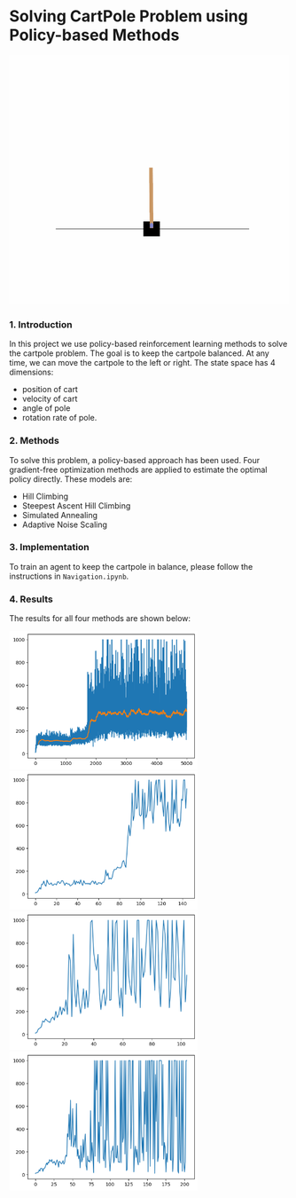 # Solving CartPole Problem using Policy-based Methods

<img src="Images/CreatedGif.gif" height="450">

### 1. Introduction
In this project we use policy-based reinforcement learning methods to
solve the cartpole problem. The goal is to keep the cartpole balanced. At
any time, we can move the cartpole to the left or right. The state space
has 4 dimensions: 
* position of cart
* velocity of cart
* angle of pole 
* rotation rate of pole.



### 2. Methods
To solve this problem, a policy-based approach has been used. Four gradient-free
optimization methods are applied to estimate the optimal policy directly. These
models are:
* Hill Climbing
* Steepest Ascent Hill Climbing
* Simulated Annealing
* Adaptive Noise Scaling

### 3. Implementation
To train an agent to keep the cartpole in balance, please follow the instructions
in `Navigation.ipynb`.


### 4. Results
The results for all four methods are shown below:


<img src="Images/vanilla_hill_climbing.png" height="250" title="Vanilla Hill Climbing">

<img src="Images/steepest_ascent.png" height="250" title="Steepest Ascent">

<img src="Images/simulated_annealing.png" height="250" title="Simulated Annealing">

<img src="Images/adaptive_noise_scaling.png" height="250" title="Adaptive Noise Scaling">

